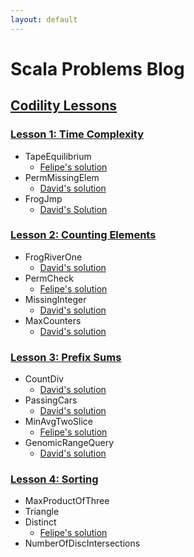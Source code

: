 ```yaml
---
layout: default
---
```

# Scala Problems Blog

## [Codility Lessons](https://codility.com/programmers/lessons/)

### [Lesson 1: Time Complexity](https://codility.com/programmers/lessons/1)
- TapeEquilibrium
    - [Felipe's solution](https://codility.com/demo/results/demo8HMGGH-TPP/)
- PermMissingElem
    - [David's solution](https://codility.com/demo/results/demo889TNH-7GZ/)
- FrogJmp
    - [David's Solution](https://codility.com/demo/results/demoNTSJ8K-VUU/)

### [Lesson 2: Counting Elements](https://codility.com/programmers/lessons/2)
- FrogRiverOne
    - [David's solution](https://codility.com/demo/results/demoZ9AN4M-94S/)
- PermCheck
    - [Felipe's solution](https://codility.com/demo/results/demoC7B3DN-3UN/)
- MissingInteger
    - [David's solution](https://codility.com/demo/results/demoUN36M4-YX8/)
- MaxCounters
    - [David's solution](https://codility.com/demo/results/demo7RX587-FRJ/)

### [Lesson 3: Prefix Sums](https://codility.com/programmers/lessons/3)
- CountDiv
    - [David's solution](https://codility.com/demo/results/demo4XHWB4-Q96/)
- PassingCars
    - [David's solution](https://codility.com/demo/results/demoMZMJRP-43V/)
- MinAvgTwoSlice
    - [Felipe's solution](https://codility.com/demo/results/demoSHZX7K-8T2/)
- GenomicRangeQuery
    - [David's solution](https://codility.com/demo/results/demo4YQNA7-XHE/)

### [Lesson 4: Sorting](https://codility.com/programmers/lessons/4)
- MaxProductOfThree
- Triangle
- Distinct
    - [Felipe's solution](https://codility.com/demo/results/demoHBXM7Z-JDA/)
- NumberOfDiscIntersections
